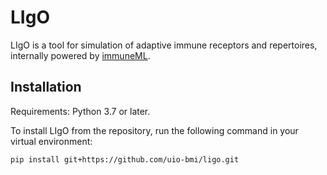 # LIgO

LIgO is a tool for simulation of adaptive immune receptors and repertoires, 
internally powered by [immuneML](https://immuneml.uio.no/).

## Installation

Requirements: Python 3.7 or later.

To install LIgO from the repository, run the following command in your virtual environment:
```
pip install git+https://github.com/uio-bmi/ligo.git
```